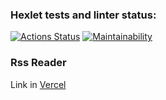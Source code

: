 ### Hexlet tests and linter status:
[![Actions Status](https://github.com/xyzelena/frontend-project-11/actions/workflows/hexlet-check.yml/badge.svg)](https://github.com/xyzelena/frontend-project-11/actions)
[![Maintainability](https://api.codeclimate.com/v1/badges/efd9c4f7971e4aba4a25/maintainability)](https://codeclimate.com/github/xyzelena/frontend-project-11/maintainability)

### Rss Reader

Link in [Vercel](https://frontend-project-11-af6bgm782-xyzelenas-projects.vercel.app)